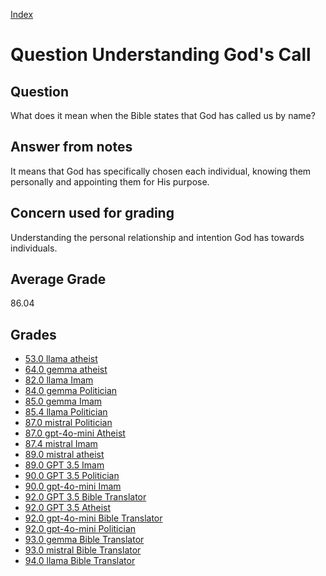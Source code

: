 
[Index](../../index.md)
# Question Understanding God's Call
## Question
What does it mean when the Bible states that God has called us by name?

## Answer from notes
It means that God has specifically chosen each individual, knowing them personally and appointing them for His purpose.

## Concern used for grading
Understanding the personal relationship and intention God has towards individuals.

## Average Grade
86.04

## Grades
 * [53.0 llama atheist](../answers/llama_atheist/Understanding_God_s_Call.md)
 * [64.0 gemma atheist](../answers/gemma_atheist/Understanding_God_s_Call.md)
 * [82.0 llama Imam](../answers/llama_Imam/Understanding_God_s_Call.md)
 * [84.0 gemma Politician](../answers/gemma_Politician/Understanding_God_s_Call.md)
 * [85.0 gemma Imam](../answers/gemma_Imam/Understanding_God_s_Call.md)
 * [85.4 llama Politician](../answers/llama_Politician/Understanding_God_s_Call.md)
 * [87.0 mistral Politician](../answers/mistral_Politician/Understanding_God_s_Call.md)
 * [87.0 gpt-4o-mini Atheist](../answers/gpt-4o-mini_Atheist/Understanding_God_s_Call.md)
 * [87.4 mistral Imam](../answers/mistral_Imam/Understanding_God_s_Call.md)
 * [89.0 mistral atheist](../answers/mistral_atheist/Understanding_God_s_Call.md)
 * [89.0 GPT 3.5 Imam](../answers/GPT_3.5_Imam/Understanding_God_s_Call.md)
 * [90.0 GPT 3.5 Politician](../answers/GPT_3.5_Politician/Understanding_God_s_Call.md)
 * [90.0 gpt-4o-mini Imam](../answers/gpt-4o-mini_Imam/Understanding_God_s_Call.md)
 * [92.0 GPT 3.5 Bible Translator](../answers/GPT_3.5_Bible_Translator/Understanding_God_s_Call.md)
 * [92.0 GPT 3.5 Atheist](../answers/GPT_3.5_Atheist/Understanding_God_s_Call.md)
 * [92.0 gpt-4o-mini Bible Translator](../answers/gpt-4o-mini_Bible_Translator/Understanding_God_s_Call.md)
 * [92.0 gpt-4o-mini Politician](../answers/gpt-4o-mini_Politician/Understanding_God_s_Call.md)
 * [93.0 gemma Bible Translator](../answers/gemma_Bible_Translator/Understanding_God_s_Call.md)
 * [93.0 mistral Bible Translator](../answers/mistral_Bible_Translator/Understanding_God_s_Call.md)
 * [94.0 llama Bible Translator](../answers/llama_Bible_Translator/Understanding_God_s_Call.md)
